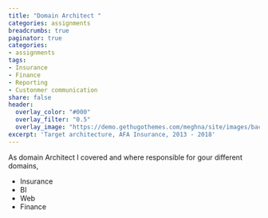 ```yaml
---
title: "Domain Architect "
categories: assignments
breadcrumbs: true
paginator: true
categories: 
- assignments
tags:
- Insurance
- Finance
- Reporting 
- Custonmer communication
share: false
header:
  overlay_color: "#000"
  overlay_filter: "0.5"
  overlay_image: "https://demo.gethugothemes.com/meghna/site/images/backgrounds/hero-area.jpg"
excerpt: 'Target architecture, AFA Insurance, 2013 - 2018'
---
```

As domain Architect I covered and where responsible for gour different domains,
- Insurance
- BI
- Web
- Finance

